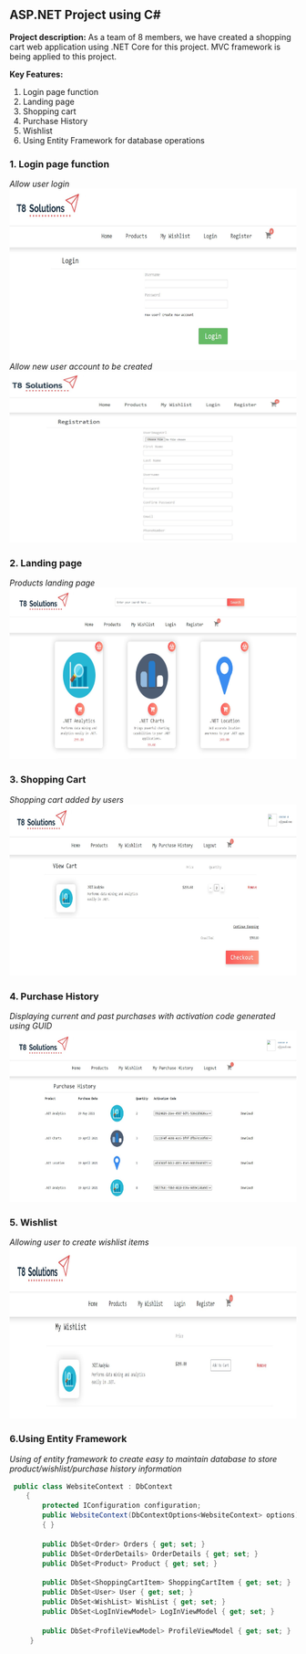## ASP.NET Project using C#

**Project description:** As a team of 8 members, we have created a shopping cart web application using .NET Core for this project. MVC framework is being applied to this project. 

**Key Features:**
1. Login page function 
2. Landing page
3. Shopping cart
4. Purchase History
5. Wishlist 
6. Using Entity Framework for database operations

### 1. Login page function 

*Allow user login*
<br><img src= "images/login.jpg?raw=true" height="300" width="600">
<br>
*Allow new user account to be created*
<br><img src= "images/Registration.jpg?raw=true" height="300" width="600">

### 2. Landing page

*Products landing page*<br>
<img src= "images/1.jpg?raw=true" height="300" width="600">

### 3. Shopping Cart
*Shopping cart added by users* <br>
<img src="images/2.jpg?raw=true" height="300" width="600">

### 4. Purchase History
*Displaying current and past purchases with activation code generated using GUID*
<img src="images/3.jpg?raw=true" height="300" width="600">

### 5. Wishlist 
*Allowing user to create wishlist items*<br>
<img src="images/wishlist.jpg?raw=true" height="300" width="600">

### 6.Using Entity Framework
*Using of entity framework to create easy to maintain database to store product/wishlist/purchase history information*
```c#
 public class WebsiteContext : DbContext
    {
        protected IConfiguration configuration;
        public WebsiteContext(DbContextOptions<WebsiteContext> options) : base(options)
        { }

        public DbSet<Order> Orders { get; set; }
        public DbSet<OrderDetails> OrderDetails { get; set; }
        public DbSet<Product> Product { get; set; }
      
        public DbSet<ShoppingCartItem> ShoppingCartItem { get; set; }
        public DbSet<User> User { get; set; }
        public DbSet<WishList> WishList { get; set; }
        public DbSet<LogInViewModel> LogInViewModel { get; set; }

        public DbSet<ProfileViewModel> ProfileViewModel { get; set; }
     }
```

